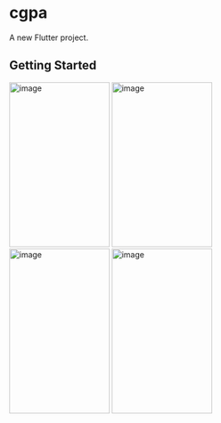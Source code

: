 # cgpa

A new Flutter project.

## Getting Started
<img width="180" height="296" alt="image" src="https://github.com/user-attachments/assets/982871ed-7119-4618-b87e-117ce849b183" />
<img width="180" height="296" alt="image" src="https://github.com/user-attachments/assets/0e475c1b-e929-456f-b947-cba57bbd8d62" />
<img width="180" height="296" alt="image" src="https://github.com/user-attachments/assets/cbb1b216-98cc-4ef8-b04f-f370d37b75fd" />
<img width="180" height="296" alt="image" src="https://github.com/user-attachments/assets/6c49537a-00dd-4fba-ac75-a5a90c9575b7" />



